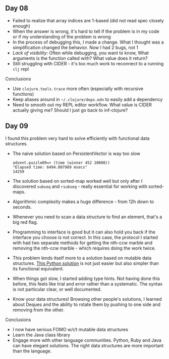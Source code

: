 ## Day 08

- Failed to realize that array indices are 1-based (did not read spec closely enough)
- When the answer is wrong, it's hard to tell if the problem is in my code or if my understanding of the problem is wrong
- In the process of debugging this, I made a change. What I thought was a simplification changed the behavior. Now I had 2 bugs, not 1
- *Lack of visibility*: Often while debugging, you want to know, What arguments is the function called with? What value does it return?
- Still struggling with CIDER - it's too much work to reconnect to a running `clj` repl

Conclusions

- Use `clojure.tools.trace` more often (especially with recursive functions)
- Keep aliases around in `~/.clojure/deps.edn` to easily add a dependency
- Need to smooth out my REPL editor workflow. What value is CIDER actually giving me? Should I just go back to inf-clojure?

## Day 09

I found this problem very hard to solve efficiently with functional data structures.

- The naive solution based on PersistentVector is way too slow

   ```
   advent.puzzle09=> (time (winner 452 10000))
   "Elapsed time: 6494.007989 msecs"
   14259
   ```

- The solution based on sorted-map worked well but only after I discovered `subseq` and `rsubseq` - really essential for working with sorted-maps.

- Algorithmic complexity makes a huge difference - from 12h down to seconds.

- Whenever you need to scan a data structure to find an element, that's a big red flag.

- Programming to interface is good but it can also hold you back if the interface you choose is not correct. In this case, the protocol I started with had two separate methods for getting the nth-ccw marble and removing the nth-ccw marble - which requires doing the work twice.

- This problem lends itself more to a solution based on mutable data structures. [This Python solution](https://www.reddit.com/r/adventofcode/comments/a4i97s/2018_day_9_solutions/ebepyc7/) is not just easier but also simpler than its functional equivalent.

- When things got slow, I started adding type hints. Not having done this before, this feels like trial and error rather than a systematic. The syntax is not particular clear, or well documented.

- Know your data structures! Browsing other people's solutions, I learned about Deques and the ability to rotate them by pushing to one side and removing from the other.

Conclusions

- I now have serious FOMO w/r/t mutable data structures
- Learn the Java class library
- Engage more with other language communities. Python, Ruby and Java can have elegant solutions. The right data structures are more important than the language.
